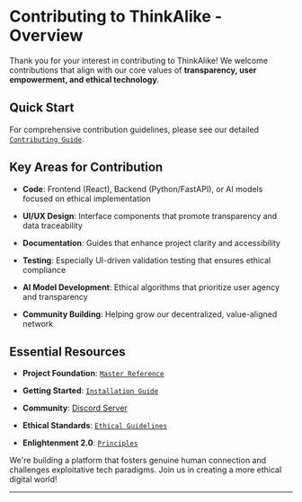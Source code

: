# Contributing to ThinkAlike - Overview

Thank you for your interest in contributing to ThinkAlike! We welcome contributions that align with our core values of **transparency, user empowerment, and ethical technology**.

## Quick Start

For comprehensive contribution guidelines, please see our detailed [`Contributing Guide`](/docs/core/contributing_detailed.md).

## Key Areas for Contribution

* **Code**: Frontend (React), Backend (Python/FastAPI), or AI models focused on ethical implementation

* **UI/UX Design**: Interface components that promote transparency and data traceability

* **Documentation**: Guides that enhance project clarity and accessibility

* **Testing**: Especially UI-driven validation testing that ensures ethical compliance

* **AI Model Development**: Ethical algorithms that prioritize user agency and transparency

* **Community Building**: Helping grow our decentralized, value-aligned network

## Essential Resources

* **Project Foundation**: [`Master Reference`](/docs/core/master_reference.md)

* **Getting Started**: [`Installation Guide`](/docs/core/installation.md)

* **Community**: [Discord Server](https://discord.gg/TnAcWezH)

* **Ethical Standards**: [`Ethical Guidelines`](/docs/core/ethics/ethical_guidelines.md)

* **Enlightenment 2.0**: [`Principles`](/docs/core/enlightenment_2_0/enlightenment_2_0_principles.md)

We're building a platform that fosters genuine human connection and challenges exploitative tech paradigms. Join us in creating a more ethical digital world!

---

